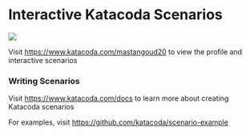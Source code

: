 # Interactive Katacoda Scenarios

[![](http://shields.katacoda.com/katacoda/mastangoud20/count.svg)](https://www.katacoda.com/mastangoud20 "Get your profile on Katacoda.com")

Visit https://www.katacoda.com/mastangoud20 to view the profile and interactive scenarios

### Writing Scenarios
Visit https://www.katacoda.com/docs to learn more about creating Katacoda scenarios

For examples, visit https://github.com/katacoda/scenario-example
